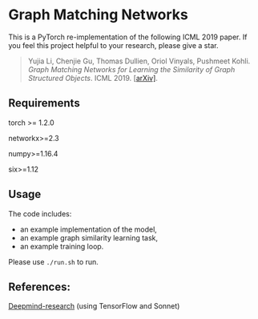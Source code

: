 # Graph Matching Networks

This is a PyTorch re-implementation of the following ICML 2019 paper. If you feel this project helpful to your research, please give a star.

> Yujia Li, Chenjie Gu, Thomas Dullien, Oriol Vinyals, Pushmeet Kohli. *Graph Matching Networks for Learning the Similarity of Graph Structured Objects*. ICML 2019. [[arXiv\]](https://arxiv.org/abs/1904.12787).

## Requirements

torch >= 1.2.0

networkx>=2.3  

numpy>=1.16.4  

six>=1.12

## Usage

The code includes:

- an example implementation of the model,
- an example graph similarity learning task,
- an example training loop.


Please use `./run.sh` to run.

## References:

[Deepmind-research](https://github.com/deepmind/deepmind-research/tree/master/graph_matching_networks) (using TensorFlow and Sonnet)
